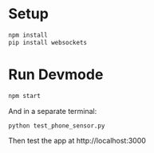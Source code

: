 # Setup

```bash
npm install
pip install websockets
```

# Run Devmode

```bash
npm start
```

And in a separate terminal:

```bash
python test_phone_sensor.py
```

Then test the app at http://localhost:3000
